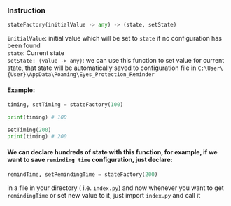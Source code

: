 
### Instruction

```python
stateFactory(initialValue -> any) -> (state, setState)
```

`initialValue`: initial value which will be set to `state` if no configuration has been found  
`state`: Current state  
`setState: (value -> any)`: we can use this function to set value for current state, that state will be automatically saved to configuration file in `C:\User\{User}\AppData\Roaming\Eyes_Protection_Reminder` 

#### Example:

```python
timing, setTiming = stateFactory(100)

print(timing) # 100

setTiming(200) 
print(timing) # 200
```

#### We can declare hundreds of state with this function, for example, if we want to save `reminding time` configuration, just declare:
```python
remindTime, setRemindingTime = stateFactory(200)
```
in a file in your directory ( i.e. `index.py`)
and now whenever you want to get `remindingTime` or set new value to it, just import `index.py` and call it


